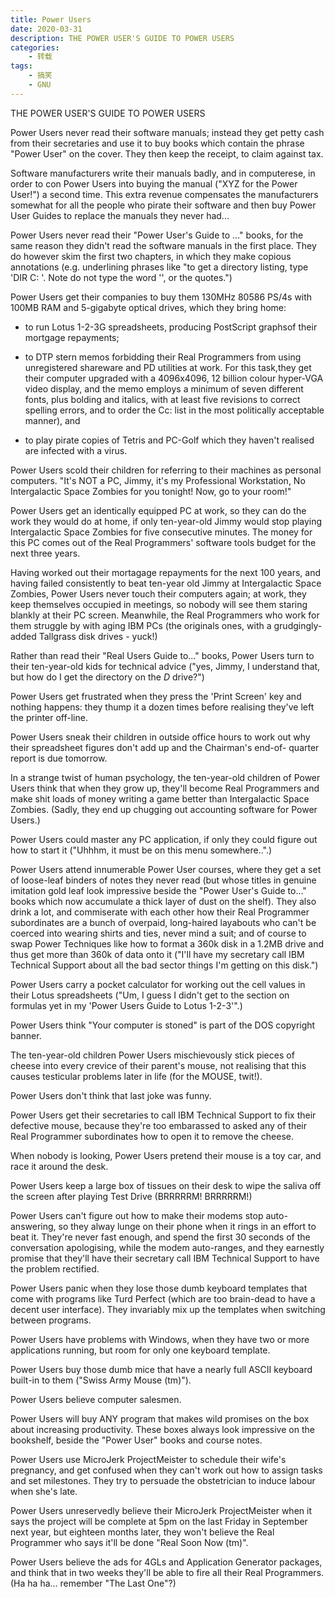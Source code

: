```yaml
---
title: Power Users
date: 2020-03-31
description: THE POWER USER'S GUIDE TO POWER USERS
categories:
    - 转载
tags:
    - 搞笑
    - GNU
---
```


THE POWER USER'S GUIDE TO POWER USERS 

Power Users never read their software manuals; instead they get
petty cash from their secretaries and use it to buy books which
contain the phrase "Power User" on the cover. They then keep the
receipt, to claim against tax.

Software manufacturers write their manuals badly, and in computerese,
in order to con Power Users into buying the manual ("XYZ for the
Power User!") a second time. This extra revenue compensates the
manufacturers somewhat for all the people who pirate their software
and then buy Power User Guides to replace the manuals they never
had...

Power Users never read their "Power User's Guide to ..." books,
for the same reason they didn't read the software manuals in the
first place. They do however skim the first two chapters, in which
they make copious annotations (e.g. underlining phrases like "to get
a directory listing, type 'DIR C: <enter>'. Note do not type the
word '<enter>', or the quotes.")

Power Users get their companies to buy them 130MHz 80586 PS/4s with
100MB RAM and 5-gigabyte optical drives, which they bring home:

- to run Lotus 1-2-3G spreadsheets, producing PostScript graphsof their mortgage repayments;
     
- to DTP stern memos forbidding their Real Programmers from using unregistered shareware and PD utilities at work. For this task,they get their computer upgraded with a 4096x4096, 12 billion colour hyper-VGA video display, and the memo employs a minimum of seven different fonts, plus bolding and italics, with at least five revisions to correct spelling errors, and to order the Cc: list in the most politically acceptable manner), and

- to play pirate copies of Tetris and PC-Golf which they haven't realised are infected with a virus.

Power Users scold their children for referring to their machines as
personal computers. "It's NOT a PC, Jimmy, it's my Professional
Workstation, No Intergalactic Space Zombies for you tonight! Now, go
to your room!"

Power Users get an identically equipped PC at work, so they can do
the work they would do at home, if only ten-year-old Jimmy would stop
playing Intergalactic Space Zombies for five consecutive minutes. The
money for this PC comes out of the Real Programmers' software tools
budget for the next three years.

Having worked out their mortagage repayments for the next 100 years,
and having failed consistently to beat ten-year old Jimmy at
Intergalactic Space Zombies, Power Users never touch their computers
again; at work, they keep themselves occupied in meetings, so nobody
will see them staring blankly at their PC screen. Meanwhile, the Real
Programmers who work for them struggle by with aging IBM PCs (the
originals ones, with a grudgingly-added Tallgrass disk drives -
yuck!)

Rather than read their "Real Users Guide to..." books, Power Users
turn to their ten-year-old kids for technical advice ("yes, Jimmy,
I understand that, but how do I get the directory on the _D_ drive?")

Power Users get frustrated when they press the 'Print Screen' key and
nothing happens: they thump it a dozen times before realising they've
left the printer off-line.

Power Users sneak their children in outside office hours to work out
why their spreadsheet figures don't add up and the Chairman's end-of-
quarter report is due tomorrow.

In a strange twist of human psychology, the ten-year-old children of
Power Users think that when they grow up, they'll become Real
Programmers and make shit loads of money writing a game better than
Intergalactic Space Zombies. (Sadly, they end up chugging out
accounting software for Power Users.)

Power Users could master any PC application, if only they could figure
out how to start it ("Uhhhm, it must be on this menu somewhere..".)

Power Users attend innumerable Power User courses, where they get a
set of loose-leaf binders of notes they never read (but whose titles
in genuine imitation gold leaf look impressive beside the "Power
User's Guide to..." books which now accumulate a thick layer of dust
on the shelf). They also drink a lot, and commiserate with each other
how their Real Programmer subordinates are a bunch of overpaid,
long-haired layabouts who can't be coerced into wearing shirts and
ties, never mind a suit; and of course to swap Power Techniques like
how to format a 360k disk in a 1.2MB drive and thus get more than 360k
of data onto it ("I'll have my secretary call IBM Technical Support
about all the bad sector things I'm getting on this disk.")

Power Users carry a pocket calculator for working out the cell values
in their Lotus spreadsheets ("Um, I guess I didn't get to the section
on formulas yet in my 'Power Users Guide to Lotus 1-2-3'".)

Power Users think "Your computer is stoned" is part of the DOS copyright
banner.

The ten-year-old children Power Users mischievously stick pieces of
cheese into every crevice of their parent's mouse, not realising that
this causes testicular problems later in life (for the MOUSE, twit!).

Power Users don't think that last joke was funny.

Power Users get their secretaries to call IBM Technical Support to fix
their defective mouse, because they're too embarassed to asked any of
their Real Programmer subordinates how to open it to remove the cheese.

When nobody is looking, Power Users pretend their mouse is a toy car,
and race it around the desk.

Power Users keep a large box of tissues on their desk to wipe the
saliva off the screen after playing Test Drive (BRRRRRM! BRRRRRM!)

Power Users can't figure out how to make their modems stop auto-answering,
so they alway lunge on their phone when it rings in an effort to beat it.
They're never fast enough, and spend the first 30 seconds of the
conversation apologising, while the modem auto-ranges, and they
earnestly promise that they'll have their secretary call IBM Technical
Support to have the problem rectified.

Power Users panic when they lose those dumb keyboard templates that
come with programs like Turd Perfect (which are too brain-dead to have
a decent user interface). They invariably mix up the templates when
switching between programs.

Power Users have problems with Windows, when they have two or more
applications running, but room for only one keyboard template.

Power Users buy those dumb mice that have a nearly full ASCII keyboard
built-in to them ("Swiss Army Mouse (tm)").

Power Users believe computer salesmen.

Power Users will buy ANY program that makes wild promises on the box
about increasing productivity. These boxes always look impressive on
the bookshelf, beside the "Power User" books and course notes.

Power Users use MicroJerk ProjectMeister to schedule their wife's
pregnancy, and get confused when they can't work out how to assign
tasks and set milestones. They try to persuade the obstetrician to
induce labour when she's late.

Power Users unreservedly believe their MicroJerk ProjectMeister when
it says the project will be complete at 5pm on the last Friday in
September next year, but eighteen months later, they won't believe the
Real Programmer who says it'll be done "Real Soon Now (tm)".

Power Users believe the ads for 4GLs and Application Generator
packages, and think that in two weeks they'll be able to fire all
their Real Programmers. (Ha ha ha... remember "The Last One"?)
